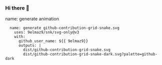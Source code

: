 ### Hi there 👋

<!--
**9elmaz9/9elmaz9** is a ✨ _special_ ✨ repository because its `README.md` (this file) appears on your GitHub profile.

Here are some ideas to get you started:

- 🔭 I’m currently working on ...
- 🌱 I’m currently learning ...
- 👯 I’m looking to collaborate on ...
- 🤔 I’m looking for help with ...
- 💬 Ask me about ...
- 📫 How to reach me: ...
- 😄 Pronouns: ...
- ⚡ Fun fact: ...
-->
name: generate animation


      name: generate github-contribution-grid-snake.svg
        uses: 9elmaz9/snk/svg-only@v3
        with:
          github_user_name: ${{ 9elmaz9}}
          outputs: |
            dist/github-contribution-grid-snake.svg
            dist/github-contribution-grid-snake-dark.svg?palette=github-dark
